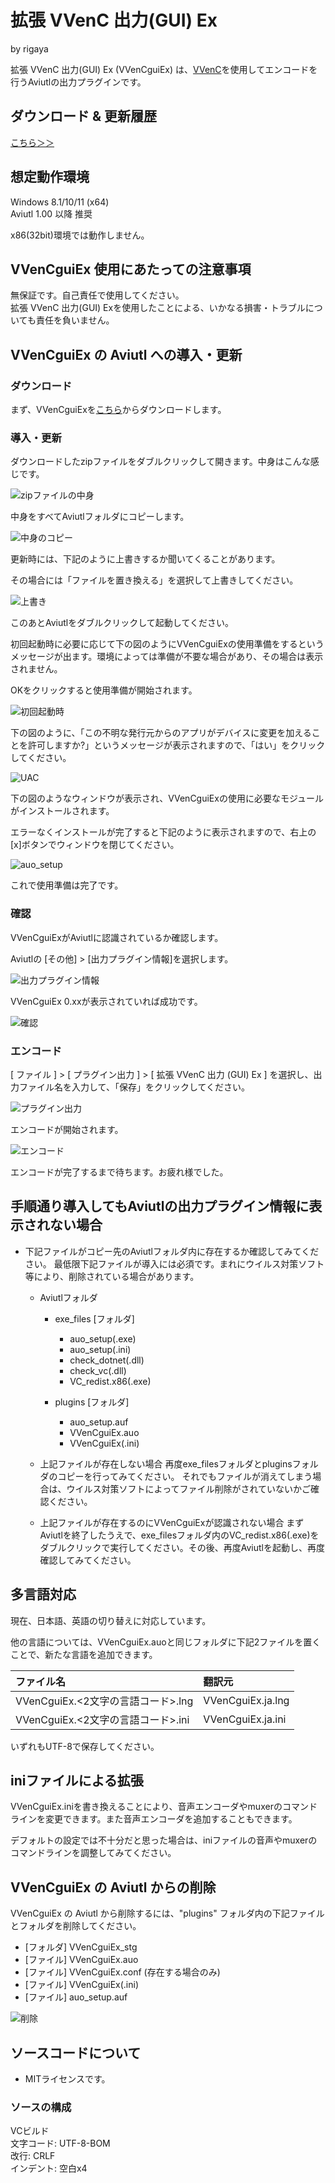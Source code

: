 
# 拡張 VVenC 出力(GUI) Ex  
by rigaya  

拡張 VVenC 出力(GUI) Ex (VVenCguiEx) は、[VVenC](https://github.com/fraunhoferhhi/vvenc)を使用してエンコードを行うAviutlの出力プラグインです。

## ダウンロード & 更新履歴
[こちら＞＞](https://github.com/rigaya/VVenCguiEx/releases)

## 想定動作環境
Windows 8.1/10/11 (x64)  
Aviutl 1.00 以降 推奨

x86(32bit)環境では動作しません。

## VVenCguiEx 使用にあたっての注意事項
無保証です。自己責任で使用してください。  
拡張 VVenC 出力(GUI) Exを使用したことによる、いかなる損害・トラブルについても責任を負いません。  

## VVenCguiEx の Aviutl への導入・更新

### ダウンロード

まず、VVenCguiExを[こちら](https://github.com/rigaya/VVenCguiEx/releases)からダウンロードします。

### 導入・更新

ダウンロードしたzipファイルをダブルクリックして開きます。中身はこんな感じです。

![zipファイルの中身](./data/VVenCguiEx_0_00_install_02.png)

中身をすべてAviutlフォルダにコピーします。

![中身のコピー](./data/VVenCguiEx_0_00_install_03.png)

更新時には、下記のように上書きするか聞いてくることがあります。

その場合には「ファイルを置き換える」を選択して上書きしてください。

![上書き](./data/VVenCguiEx_0_00_install_04.png)
  
  
  
このあとAviutlをダブルクリックして起動してください。

初回起動時に必要に応じて下の図のようにVVenCguiExの使用準備をするというメッセージが出ます。環境によっては準備が不要な場合があり、その場合は表示されません。

OKをクリックすると使用準備が開始されます。

![初回起動時](./data/VVenCguiEx_0_00_install_05.png)
  
  
  
下の図のように、「この不明な発行元からのアプリがデバイスに変更を加えることを許可しますか?」というメッセージが表示されますので、「はい」をクリックしてください。

![UAC](./data/VVenCguiEx_0_00_install_06.png)
  
  
  
下の図のようなウィンドウが表示され、VVenCguiExの使用に必要なモジュールがインストールされます。

エラーなくインストールが完了すると下記のように表示されますので、右上の[x]ボタンでウィンドウを閉じてください。

![auo_setup](./data/VVenCguiEx_0_00_install_11.png)

これで使用準備は完了です。

### 確認

VVenCguiExがAviutlに認識されているか確認します。

Aviutlの [その他] > [出力プラグイン情報]を選択します。

![出力プラグイン情報](./data/VVenCguiEx_0_00_install_07.png)


VVenCguiEx 0.xxが表示されていれば成功です。

![確認](./data/VVenCguiEx_0_00_install_09.png)


### エンコード
[ ファイル ] > [ プラグイン出力 ] > [ 拡張 VVenC 出力 (GUI) Ex ] を選択し、出力ファイル名を入力して、「保存」をクリックしてください。

![プラグイン出力](./data/VVenCguiEx_0_00_install_14.png)

エンコードが開始されます。

![エンコード](./data/VVenCguiEx_0_00_install_10.jpg)

エンコードが完了するまで待ちます。お疲れ様でした。


## 手順通り導入してもAviutlの出力プラグイン情報に表示されない場合

- 下記ファイルがコピー先のAviutlフォルダ内に存在するか確認してみてください。
  最低限下記ファイルが導入には必須です。まれにウイルス対策ソフト等により、削除されている場合があります。

  - Aviutlフォルダ
    - exe_files [フォルダ]
      - auo_setup(.exe)
      - auo_setup(.ini)
      - check_dotnet(.dll)
      - check_vc(.dll)
      - VC_redist.x86(.exe)

    - plugins [フォルダ]
      - auo_setup.auf
      - VVenCguiEx.auo
      - VVenCguiEx(.ini)
  
  - 上記ファイルが存在しない場合
    再度exe_filesフォルダとpluginsフォルダのコピーを行ってみてください。
    それでもファイルが消えてしまう場合は、ウイルス対策ソフトによってファイル削除がされていないかご確認ください。
    
  - 上記ファイルが存在するのにVVenCguiExが認識されない場合
    まずAviutlを終了したうえで、exe_filesフォルダ内のVC_redist.x86(.exe)をダブルクリックで実行してください。その後、再度Aviutlを起動し、再度確認してみてください。

## 多言語対応

現在、日本語、英語の切り替えに対応しています。

他の言語については、VVenCguiEx.auoと同じフォルダに下記2ファイルを置くことで、新たな言語を追加できます。

| ファイル名 | 翻訳元 |
|:---        |:---   |
| VVenCguiEx.<2文字の言語コード>.lng | VVenCguiEx.ja.lng |
| VVenCguiEx.<2文字の言語コード>.ini | VVenCguiEx.ja.ini |

いずれもUTF-8で保存してください。


## iniファイルによる拡張
VVenCguiEx.iniを書き換えることにより、音声エンコーダやmuxerのコマンドラインを変更できます。また音声エンコーダを追加することもできます。

デフォルトの設定では不十分だと思った場合は、iniファイルの音声やmuxerのコマンドラインを調整してみてください。

## VVenCguiEx の Aviutl からの削除

VVenCguiEx の Aviutl から削除するには、"plugins" フォルダ内の下記ファイルとフォルダを削除してください。

- [フォルダ] VVenCguiEx_stg
- [ファイル] VVenCguiEx.auo
- [ファイル] VVenCguiEx.conf (存在する場合のみ)
- [ファイル] VVenCguiEx(.ini)
- [ファイル] auo_setup.auf

![削除](./data/VVenCguiEx_0_00_uninstall_01.png)


## ソースコードについて
- MITライセンスです。

### ソースの構成
VCビルド  
文字コード: UTF-8-BOM  
改行: CRLF  
インデント: 空白x4  
